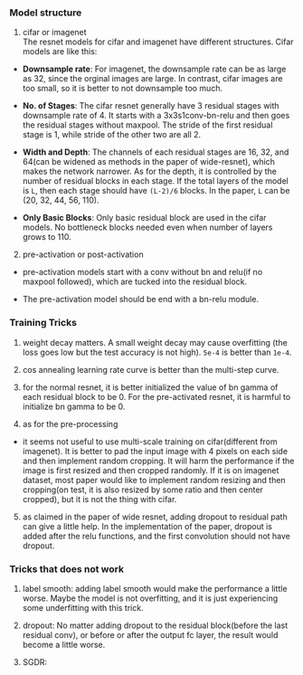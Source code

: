 

### Model structure
1. cifar or imagenet  
The resnet models for cifar and imagenet have different structures. Cifar models are like this: 

* **Downsample rate**: For imagenet, the downsample rate can be as large as 32, since the orginal images are large. In contrast, cifar images are too small, so it is better to not downsample too much. 

* **No. of Stages**: The cifar resnet generally have 3 residual stages with downsample rate of 4. It starts with a 3x3s1conv-bn-relu and then goes the residual stages without maxpool. The stride of the first residual stage is 1, while stride of the other two are all 2.

* **Width and Depth**: The channels of each residual stages are 16, 32, and 64(can be widened as methods in the paper of wide-resnet), which makes the network narrower. As for the depth, it is controlled by the number of residual blocks in each stage. If the total layers of the model is `L`, then each stage should have `(L-2)/6` blocks. In the paper, `L` can be (20, 32, 44, 56, 110).

* **Only Basic Blocks**: Only basic residual block are used in the cifar models. No bottleneck blocks needed even when number of layers grows to 110.


2. pre-activation or post-activation  
* pre-activation models start with a conv without bn and relu(if no maxpool followed), which are tucked into the residual block.

* The pre-activation model should be end with a bn-relu module.


### Training Tricks
1. weight decay matters. A small weight decay may cause overfitting (the loss goes low but the test accuracy is not high). `5e-4` is better than `1e-4`.

2. cos annealing learning rate curve is better than the multi-step curve.

3. for the normal resnet, it is better initialized the value of bn gamma of each residual block to be 0. For the pre-activated resnet, it is harmful to initialize bn gamma to be 0.

4. as for the pre-processing  
* it seems not useful to use multi-scale training on cifar(different from imagenet). It is better to pad the input image with 4 pixels on each side and then implement random cropping. It will harm the performance if the image is first resized and then cropped randomly. If it is on imagenet dataset, most paper would like to implement random resizing and then cropping(on test, it is also resized by some ratio and then center cropped), but it is not the thing with cifar.

5. as claimed in the paper of wide resnet, adding dropout to residual path can give a little help. In the implementation of the paper, dropout is added after the relu functions, and the first convolution should not have dropout.


### Tricks that does not work 
1. label smooth: adding label smooth would make the performance a little worse. Maybe the model is not overfitting, and it is just experiencing some underfitting with this trick.

2. dropout: No matter adding dropout to the residual block(before the last residual conv), or before or after the output fc layer, the result would become a little worse.

3. SGDR: 
